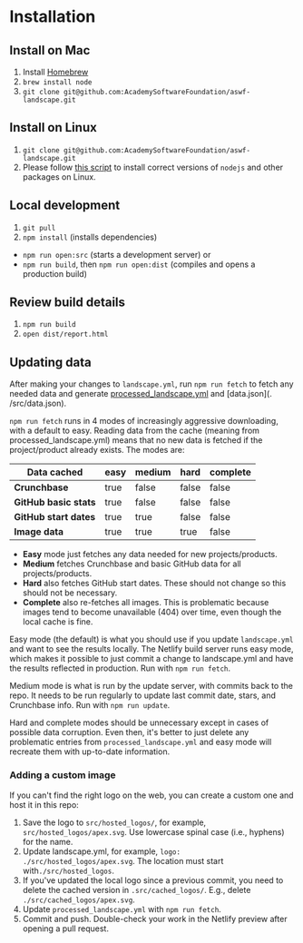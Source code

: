 # Installation

## Install on Mac
1. Install [Homebrew](https://brew.sh/)
2. `brew install node`
3. `git clone git@github.com:AcademySoftwareFoundation/aswf-landscape.git`

## Install on Linux
1. `git clone git@github.com:AcademySoftwareFoundation/aswf-landscape.git`
2. Please follow [this script](https://github.com/cncf/landscapeapp/blob/master/update_server/setup.template) to install correct versions of `nodejs` and other packages on Linux.

## Local development
1. `git pull`
2. `npm install` (installs dependencies)
* `npm run open:src` (starts a development server) or
* `npm run build`, then `npm run open:dist` (compiles and opens a production build)

## Review build details
1. `npm run build`
1. `open dist/report.html`

## Updating data

After making your changes to `landscape.yml`, run `npm run fetch` to fetch any needed data and generate [processed_landscape.yml](processed_landscape.yml) and [data.json](. /src/data.json).

`npm run fetch` runs in 4 modes of increasingly aggressive downloading, with a default to easy. Reading data from the cache (meaning from processed_landscape.yml) means that no new data is fetched if the project/product already exists. The modes are:

| Data cached            | easy   | medium   | hard   | complete   |
|------------------------|--------|----------|--------|------------|
| **Crunchbase**         | true   | false    | false  | false      |
| **GitHub basic stats** | true   | false    | false  | false      |
| **GitHub start dates** | true   | true     | false  | false      |
| **Image data**         | true   | true     | true   | false      |

* **Easy** mode just fetches any data needed for new projects/products.
* **Medium** fetches Crunchbase and basic GitHub data for all projects/products.
* **Hard** also fetches GitHub start dates. These should not change so this should not be necessary.
* **Complete** also re-fetches all images. This is problematic because images tend to become unavailable (404) over time, even though the local cache is fine.

Easy mode (the default) is what you should use if you update `landscape.yml` and want to see the results locally. The Netlify build server runs easy mode, which makes it possible to just commit a change to landscape.yml and have the results reflected in production. Run with `npm run fetch`.

Medium mode is what is run by the update server, with commits back to the repo. It needs to be run regularly to update last commit date, stars, and Crunchbase info. Run with `npm run update`.

Hard and complete modes should be unnecessary except in cases of possible data corruption. Even then, it's better to just delete any problematic entries from `processed_landscape.yml` and easy mode will recreate them with up-to-date information.

### Adding a custom image

If you can't find the right logo on the web, you can create a custom one and host it in this repo:

1. Save the logo to `src/hosted_logos/`, for example, `src/hosted_logos/apex.svg`. Use lowercase spinal case (i.e., hyphens) for the name.
1. Update landscape.yml, for example, `logo: ./src/hosted_logos/apex.svg`. The location must start with`./src/hosted_logos`.
1. If you've updated the local logo since a previous commit, you need to delete the cached version in `.src/cached_logos/`. E.g., delete `./src/cached_logos/apex.svg`.
1. Update `processed_landscape.yml` with `npm run fetch`.
1. Commit and push. Double-check your work in the Netlify preview after opening a pull request.

